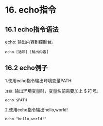 # 16. echo指令

## 16.1 echo指令语法

echo: 输出内容到控制台。

```shell script
echo [选项] [输出内容]
```

## 16.2 echo例子
1.使用echo指令输出环境变量PATH

`注意`: 输出环境变量时，变量名前需要加上 $ 符号。

```shell script
echo $PATH
```

2.使用echo指令输出hello,world!
```shell script
echo "hello,world!"
```
